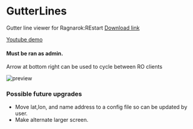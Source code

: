# GutterLines
Gutter line viewer for Ragnarok:REstart
[Download link](https://github.com/miatribe/GutterLines/releases/download/1.2/GutterLinesV1.2.zip)

[Youtube demo](https://youtu.be/hggU2WS2KyU)

#### Must be ran as admin.

Arrow at bottom right can be used to cycle between RO clients

![preview](https://raw.githubusercontent.com/miatribe/gutterlines/master/GutterLinesPrev.png)

### Possible future upgrades
* Move lat,lon, and name address to a config file so can be updated by user.
* Make alternate larger screen.

